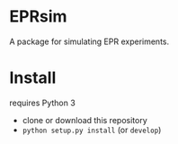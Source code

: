 # EPRsim

A package for simulating EPR experiments. 

# Install

requires Python 3

- clone or download this repository
- `python setup.py install` (or `develop`)
